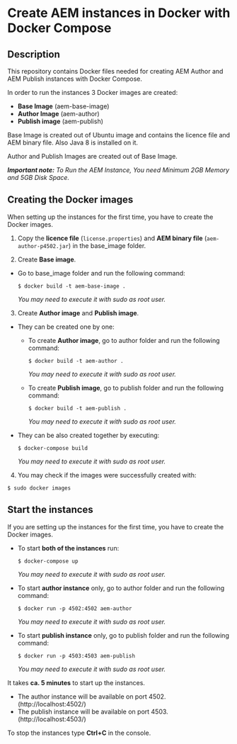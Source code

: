 # Create AEM instances in Docker with Docker Compose

## Description
This repository contains Docker files needed for creating AEM Author and AEM Publish instances with Docker Compose.

In order to run the instances 3 Docker images are created: 
- __Base Image__ (aem-base-image)
- __Author Image__ (aem-author)
- __Publish image__ (aem-publish)

Base Image is created out of Ubuntu image and contains the licence file and AEM binary file. Also Java 8 is installed on it. 

Author and Publish Images are created out of Base Image.

*__Important note:__
To Run the AEM Instance, You need Minimum 2GB Memory and 5GB Disk Space.* 

## Creating the Docker images
When setting up the instances for the first time, you have to create the Docker images.

1. Copy the __licence file__ (`license.properties`) and __AEM binary file__ (`aem-author-p4502.jar`) in the base_image folder.

2. Create __Base image__.
  - Go to base_image folder and run the following command:
    ```
    $ docker build -t aem-base-image .
    ```
    _You may need to execute it with sudo as root user._

3. Create __Author image__ and __Publish image__.
- They can be created one by one:

  - To create __Author image__, go to author folder and run the following command:
      ```
      $ docker build -t aem-author .
      ```
      _You may need to execute it with sudo as root user._

  - To create __Publish image__, go to publish folder and run the following command:
    ```
    $ docker build -t aem-publish .
    ```
    _You may need to execute it with sudo as root user._
- They can be also created together by executing:
  ```
  $ docker-compose build
  ```
  _You may need to execute it with sudo as root user._

4. You may check if the images were successfully created with:
  ```
  $ sudo docker images
  ```

## Start the instances
If you are setting up the instances for the first time, you have to create the Docker images.

- To start __both of the instances__ run:
  ```
  $ docker-compose up
  ```
  _You may need to execute it with sudo as root user._

- To start __author instance__ only, go to author folder and run the following command:
  ```
  $ docker run -p 4502:4502 aem-author
  ```
  _You may need to execute it with sudo as root user._

- To start __publish instance__ only, go to publish folder and run the following command:
  ```
  $ docker run -p 4503:4503 aem-publish
  ```
  _You may need to execute it with sudo as root user._

It takes __ca. 5 minutes__ to start up the instances.
- The author instance will be available on port 4502. (http://localhost:4502/)
- The publish instance will be available on port 4503. (http://localhost:4503/)

To stop the instances type __Ctrl+C__ in the console.